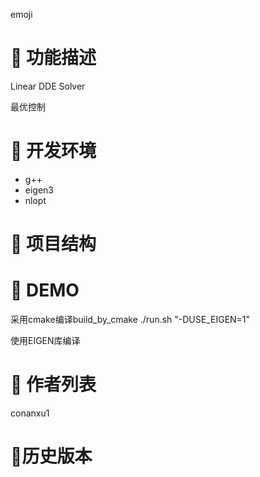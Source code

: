 emoji

# 🍙 功能描述

Linear DDE Solver

最优控制









# 🧂 开发环境

- g++
- eigen3
- nlopt



# 🍬 **项目结构**



# 🍼 **DEMO**

采用cmake编译build_by_cmake
./run.sh "-DUSE_EIGEN=1"

使用EIGEN库编译







# 🍺 **作者列表**

conanxu1







# **🍪历史版本**













